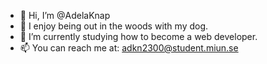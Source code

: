 - 👋 Hi, I’m @AdelaKnap
- 👀 I enjoy being out in the woods with my dog.
- 🌱 I’m currently studying how to become a web developer.
- 📫 You can reach me at: adkn2300@student.miun.se 
